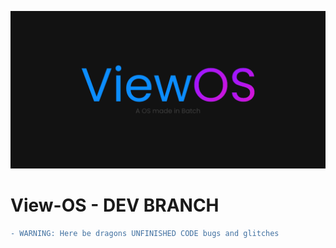 ![](https://github.com/gamemaster123356/View-OS/blob/viewos-stable/ViewOS-Banner.png)
# View-OS - DEV BRANCH

```diff
- WARNING: Here be dragons UNFINISHED CODE bugs and glitches
```
